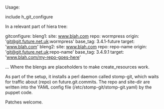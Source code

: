 Usage:

include h_git_configure

In a relevant part of hiera tree:

gitconfigure:
  bleng1:
    site: www.blah.com
    repo: wormpress
    origin: 'git@git.future.net.uk:wormpress'
    base_tag: 3.4.1-future
    target: 'www.blah.com'
  bleng2:
    site: www.blah.com
    repo: repo-name
    origin: 'git@git.future.net.uk:repo-name'
    base_tag: 3.4.9.1
    target: 'www.blah.com/my-repo-goes-here'

... Where the blengs are placeholders to make create_resources work.

As part of the setup, it installs a perl daemon called stomp-git, which waits for
traffic about (repo) on future.git.commits. The repo and site-dir are written into
the YAML config file (/etc/stomp-git/stomp-git.yaml) by the puppet code.

Patches welcome.
